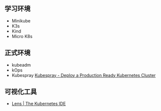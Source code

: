 ## 学习环境

- Minikube
- K3s
- Kind
- Micro K8s

## 正式环境

- kubeadm
- kOps
- Kubespray [Kubespray - Deploy a Production Ready Kubernetes Cluster](https://kubespray.io/#/)

## 可视化工具

- [Lens | The Kubernetes IDE](https://k8slens.dev/)